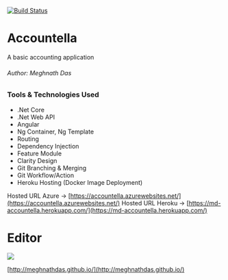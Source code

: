 [![Build Status](https://dev.azure.com/md-poc/Accountella/_apis/build/status/MeghnathDas.md-accountella?branchName=master)](https://dev.azure.com/md-poc/Accountella/_build/latest?definitionId=1&branchName=master)
# Accountella
A basic accounting application
###### Author: Meghnath Das

### Tools & Technologies Used
- .Net Core
- .Net Web API
- Angular
- Ng Container, Ng Template
- Routing
- Dependency Injection
- Feature Module
- Clarity Design
- Git Branching & Merging
- Git Workflow/Action
- Heroku Hosting (Docker Image Deployment)
<!-- - Azure Pipeline -->


Hosted URL Azure -> [https://accountella.azurewebsites.net/](https://accountella.azurewebsites.net/)
Hosted URL Heroku -> [https://md-accountella.herokuapp.com/](https://md-accountella.herokuapp.com/)

<!-- Azure DevOps URL -> [https://dev.azure.com/md-poc/Accountella](https://dev.azure.com/md-poc/Accountella) -->
# Editor

![](https://meghnathdas.github.io/public/images/MD_Logo_138X138.png)

[http://meghnathdas.github.io/](http://meghnathdas.github.io/) 
